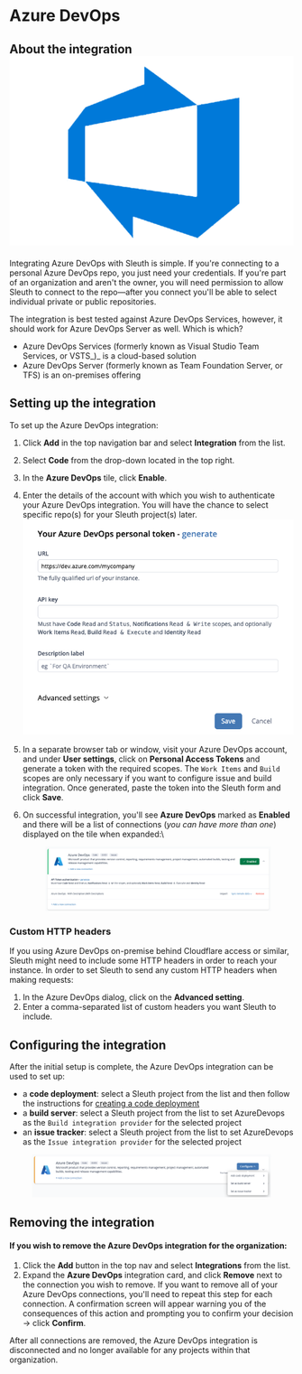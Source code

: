 # Azure DevOps

## About the integration <img src="../../.gitbook/assets/devops.png" alt="" data-size="line">

Integrating Azure DevOps with Sleuth is simple. If you're connecting to a personal Azure DevOps repo, you just need your credentials. If you're part of an organization and aren't the owner, you will need permission to allow Sleuth to connect to the repo—after you connect you'll be able to select individual private or public repositories.

The integration is best tested against Azure DevOps Services, however, it should work for Azure DevOps Server as well. Which is which?

* Azure DevOps Services (formerly known as Visual Studio Team Services, or VSTS\_)\_ is a cloud-based solution
* Azure DevOps Server (formerly known as Team Foundation Server, or TFS) is an on-premises offering

## Setting up the integration

To set up the Azure DevOps integration:

1. Click **Add** in the top navigation bar and select **Integration** from the list.
2. Select **Code** from the drop-down located in the top right.
3. In the **Azure DevOps** tile, click **Enable**.
4. Enter the details of the account with which you wish to authenticate your Azure DevOps integration. You will have the chance to select specific repo(s) for your Sleuth project(s) later.\
   ![](<../../.gitbook/assets/image (4).png>)
5. In a separate browser tab or window, visit your Azure DevOps account, and under **User settings**, click on **Personal Access Tokens** and generate a token with the required scopes. The `Work Items` and `Build` scopes are only necessary if you want to configure issue and build integration. Once generated, paste the token into the Sleuth form and click **Save**.
6.  On successful integration, you'll see **Azure DevOps** marked as **Enabled** and there will be a list of connections (_you can have more than one_) displayed on the tile when expanded:\


    <figure><img src="../../.gitbook/assets/image (1) (1) (1) (1).png" alt=""><figcaption></figcaption></figure>

### Custom HTTP headers

If you using Azure DevOps on-premise behind Cloudflare access or similar, Sleuth might need to include some HTTP headers in order to reach your instance. In order to set Sleuth to send any custom HTTP headers when making requests:

1. In the Azure DevOps dialog, click on the **Advanced setting**.
2. Enter a comma-separated list of custom headers you want Sleuth to include.

## Configuring the integration

After the initial setup is complete, the Azure DevOps integration can be used to set up:

* a **code deployment**: select a Sleuth project from the list and then follow the instructions for [creating a code deployment](https://help.sleuth.io/modeling-your-deployments/code-deployments/creating-a-deployment)
* a **build server**: select a Sleuth project from the list to set AzureDevops as the `Build integration provider` for the selected project
* an **issue tracker**: select a Sleuth project from the list to set AzureDevops as the `Issue integration provider` for the selected project

<figure><img src="../../.gitbook/assets/image (2) (1) (1).png" alt=""><figcaption></figcaption></figure>

## Removing the integration

#### If you wish to remove the **Azure DevOps** integration for the organization:

1. Click the **Add** button in the top nav and select **Integrations** from the list.
2. Expand the **Azure DevOps** integration card, and click **Remove** next to the connection you wish to remove. If you want to remove all of your Azure DevOps connections, you'll need to repeat this step for each connection. A confirmation screen will appear warning you of the consequences of this action and prompting you to confirm your decision -> click **Confirm**.

After all connections are removed, the Azure DevOps integration is disconnected and no longer available for any projects within that organization.
